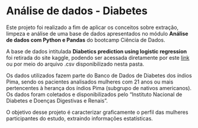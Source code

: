 # Análise de dados - Diabetes

Este projeto foi realizado a fim de aplicar os conceitos sobre extração, limpeza e análise de uma base de dados apresentados no módulo **Análise de dados com Python e Pandas** do bootcamp Ciência de Dados.

A base de dados intitulada **Diabetics prediction using logistic regression** foi retirada do site kaggle, podendo ser acessada diretamente por este [link](https://www.kaggle.com/datasets/kandij/diabetes-dataset) ou por meio do arquivo .csv disponibilizado nesta pasta.  

Os dados utilizados fazem parte do Banco de Dados de Diabetes dos índios Pima, sendo os pacientes analisados mulheres com 21 anos ou mais pertencentes à herança dos índios Pima (subgrupo de nativos americanos). Os dados foram coletados e disponibilizados pelo “Instituto Nacional de Diabetes e Doenças Digestivas e Renais”. 

O objetivo desse projeto é caracterizar graficamente o perfil das mulheres participantes do estudo, extraindo informações estatísticas.
